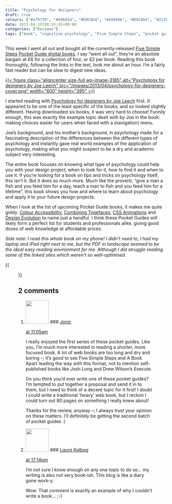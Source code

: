 ```yaml
---
title: "Psychology for designers"
draft: true
colours: ["#a79739", "#69665d", "#D9C864", "#494946", "#D9C864", "#212023", "#D9C864"]
date: 2013-04-15T08:55:45+00:00
categories: ["Reviews"]
tags: ["book", "cognitive psychology", "Five Simple Steps", "pocket guides", "psychology", "social psychology"]
---
```


This week I went all out and bought all the currently-released [Five Simple Steps](http://www.fivesimplesteps.com) [Pocket Guide digital books](http://www.fivesimplesteps.com/products/pocket-guides-collection-one). I say “went all out”, they’re an absolute bargain at £6 for a collection of four, or £2 per book. Reading this book thoroughly, following the links in the text, took me about an hour. I’m a fairly fast reader but can be slow to digest new ideas.

[{{< figure class="aligncenter size-full wp-image-3185" alt="Psychology for designers by Joe Leech" src="/images/2013/04/psychology-for-designers-cover.png" width="600" height="395" >}}](/images/2013/04/psychology-for-designers-cover.png)

I started reading with [Psychology for designers by Joe Leech](http://www.fivesimplesteps.com/products/psychology-for-designers) first. It appeared to be one of the least specific of the books, and so looked slightly different. Having downloaded six books, it was very hard to choose! Funnily enough, this was exactly the example topic dealt with by Joe in the book: making choices easier for users when faced with a (navigation) menu.

Joe’s background, and his mother’s background, in psychology made for a fascinating description of the differences between the different types of psychology and instantly gave real world examples of the application of psychology, making what you might suspect to be a dry and academic subject very interesting.

The entire book focuses on knowing what type of psychology could help you with your design project, when to look for it, how to find it and when to use it. If you’re looking for a book on tips and tricks on psychology itself, this isn’t it. But it does so much more. Much like the proverb, “give a man a fish and you feed him for a day, teach a man to fish and you feed him for a lifetime”, this book shows you how and where to learn about psychology and apply it to your future design projects.

When I look at the list of upcoming Pocket Guide books, it makes me quite giddy. [Colour Accessibility](http://www.fivesimplesteps.com/products/colour-accessibility), [Combining Typefaces](http://www.fivesimplesteps.com/products/combining-typefaces), [CSS Animations](http://www.fivesimplesteps.com/products/css-animations) and [Design Evolution](http://www.fivesimplesteps.com/products/design-evolution) to name just a handful. I think these Pocket Guides will likely form a perfect list for students and professionals alike, giving good doses of web knowledge at affordable prices.

*Side note: I read this whole book on my phone! I didn’t need to, I had my laptop and iPad right next to me, but the PDF in landscape seemed to be the ideal easy reading environment for me. Although I did struggle reading some of the linked sites which weren’t so well-optimised.*

[{{<figure class="wp-caption aligncenter size-full wp-image-3181" alt="Reading Psychology for designers on my phone" src="/images/2013/04/handheld.jpg" width="610" height="345"  caption="Reading Psychology for designers on my phone">}}](/images/2013/04/handheld.jpg)



## 2 comments

<ol class="commentlist">
	<li class="comment even thread-even depth-1" id="li-comment-539">
			<div class="comment-author vcard">
			<img alt='' src='https://secure.gravatar.com/avatar/576951f66442b28f0dded221a59af51c?s=72&amp;d=mm&amp;r=g' srcset='https://secure.gravatar.com/avatar/576951f66442b28f0dded221a59af51c?s=144&amp;d=mm&amp;r=g 2x' class='avatar avatar-72 photo' height='72' width='72' />
### <cite class="fn"><a href='http://www.100yen.co.uk' rel='external nofollow' class='url'>Jonic</a></cite>
		</div>
		<aside class="comment-meta commentmetadata"><p><a href="#comment-539"><time datetime="2013-04-15T11:05:18+00:00" pubdate class="published">
		 at <span class="hours">11:05am</span></time></a></p>
	</aside>
	<div class="comment-entry">
		I really enjoyed the first series of these pocket guides. Like you, I’m much more interested in reading a shorter, more focused book. A lot of web books are too long and dry and boring –; it’s good to see Five Simple Steps and A Book Apart leading the way with this format, not to mention self-published books like Josh Long and Drew Wilson’s Execute.

Do you think you’d ever write one of these pocket guides? I’m tempted to put together a proposal and send it in to them, but I need to think of a decent topic for it first! I doubt I could write a traditional ‘heavy’ web book, but I reckon I could turn out 80 pages on something I really knew about!

Thanks for the review, anyway –; I always trust your opinion on these matters. I’ll definitely be getting the second batch of pocket guides :)
	</div>
</li>
	<li class="comment odd alt thread-odd thread-alt depth-1" id="li-comment-540">
			<div class="comment-author vcard">
			<img alt='' src='https://secure.gravatar.com/avatar/55bb2acf65203dbb95c35a83e62e9ae6?s=72&amp;d=mm&amp;r=g' srcset='https://secure.gravatar.com/avatar/55bb2acf65203dbb95c35a83e62e9ae6?s=144&amp;d=mm&amp;r=g 2x' class='avatar avatar-72 photo' height='72' width='72' />
### <cite class="fn"><a href='http://laurakalbag.wpengine.com' rel='external nofollow' class='url'>Laura Kalbag</a></cite>
		</div>
		<aside class="comment-meta commentmetadata"><p><a href="#comment-540"><time datetime="2013-04-15T17:14:34+00:00" pubdate class="published">
		 at <span class="hours">17:14pm</span></time></a></p>
	</aside>
	<div class="comment-entry">
		I’m not sure I know enough on any one topic to do so… my writing is also not very book-ish. This blog is like a diary gone work-y.

Wow. That comment is exactly an example of why I couldn’t write a book… ;-)
	</div>
</li>
</ol>
